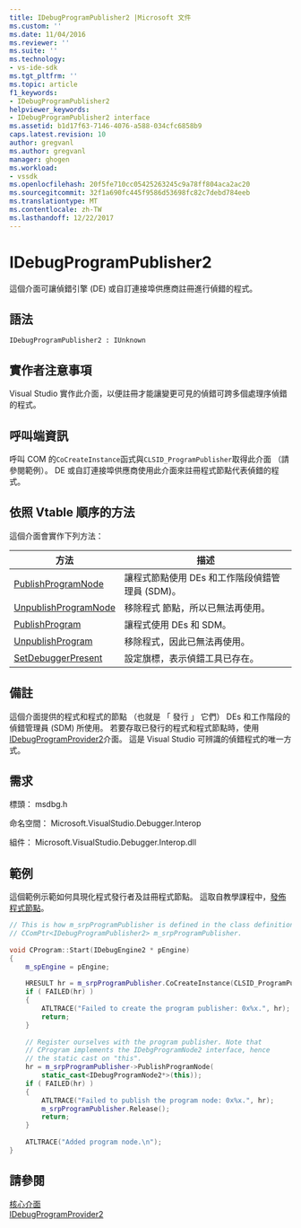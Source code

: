```yaml
---
title: IDebugProgramPublisher2 |Microsoft 文件
ms.custom: ''
ms.date: 11/04/2016
ms.reviewer: ''
ms.suite: ''
ms.technology:
- vs-ide-sdk
ms.tgt_pltfrm: ''
ms.topic: article
f1_keywords:
- IDebugProgramPublisher2
helpviewer_keywords:
- IDebugProgramPublisher2 interface
ms.assetid: b1d17f63-7146-4076-a588-034cfc6858b9
caps.latest.revision: 10
author: gregvanl
ms.author: gregvanl
manager: ghogen
ms.workload:
- vssdk
ms.openlocfilehash: 20f5fe710cc05425263245c9a78ff804aca2ac20
ms.sourcegitcommit: 32f1a690fc445f9586d53698fc82c7debd784eeb
ms.translationtype: MT
ms.contentlocale: zh-TW
ms.lasthandoff: 12/22/2017
---
```

# <a name="idebugprogrampublisher2"></a>IDebugProgramPublisher2
這個介面可讓偵錯引擎 (DE) 或自訂連接埠供應商註冊進行偵錯的程式。  
  
## <a name="syntax"></a>語法  
  
```  
IDebugProgramPublisher2 : IUnknown  
```  
  
## <a name="notes-for-implementers"></a>實作者注意事項  
 Visual Studio 實作此介面，以便註冊才能讓變更可見的偵錯可跨多個處理序偵錯的程式。  
  
## <a name="notes-for-callers"></a>呼叫端資訊  
 呼叫 COM 的`CoCreateInstance`函式與`CLSID_ProgramPublisher`取得此介面 （請參閱範例）。 DE 或自訂連接埠供應商使用此介面來註冊程式節點代表偵錯的程式。  
  
## <a name="methods-in-vtable-order"></a>依照 Vtable 順序的方法  
 這個介面會實作下列方法：  
  
|方法|描述|  
|------------|-----------------|  
|[PublishProgramNode](../../../extensibility/debugger/reference/idebugprogrampublisher2-publishprogramnode.md)|讓程式節點使用 DEs 和工作階段偵錯管理員 (SDM)。|  
|[UnpublishProgramNode](../../../extensibility/debugger/reference/idebugprogrampublisher2-unpublishprogramnode.md)|移除程式 節點，所以已無法再使用。|  
|[PublishProgram](../../../extensibility/debugger/reference/idebugprogrampublisher2-publishprogram.md)|讓程式使用 DEs 和 SDM。|  
|[UnpublishProgram](../../../extensibility/debugger/reference/idebugprogrampublisher2-unpublishprogram.md)|移除程式，因此已無法再使用。|  
|[SetDebuggerPresent](../../../extensibility/debugger/reference/idebugprogrampublisher2-setdebuggerpresent.md)|設定旗標，表示偵錯工具已存在。|  
  
## <a name="remarks"></a>備註  
 這個介面提供的程式和程式的節點 （也就是 「 發行 」 它們） DEs 和工作階段的偵錯管理員 (SDM) 所使用。 若要存取已發行的程式和程式節點時，使用[IDebugProgramProvider2](../../../extensibility/debugger/reference/idebugprogramprovider2.md)介面。 這是 Visual Studio 可辨識的偵錯程式的唯一方式。  
  
## <a name="requirements"></a>需求  
 標頭： msdbg.h  
  
 命名空間： Microsoft.VisualStudio.Debugger.Interop  
  
 組件： Microsoft.VisualStudio.Debugger.Interop.dll  
  
## <a name="example"></a>範例  
 這個範例示範如何具現化程式發行者及註冊程式節點。 這取自教學課程中，[發佈程式節點](http://msdn.microsoft.com/en-us/d0100e02-4e2b-4e72-9e90-f7bc11777bae)。  
  
```cpp  
// This is how m_srpProgramPublisher is defined in the class definition:  
// CComPtr<IDebugProgramPublisher2> m_srpProgramPublisher.  
  
void CProgram::Start(IDebugEngine2 * pEngine)  
{  
    m_spEngine = pEngine;  
  
    HRESULT hr = m_srpProgramPublisher.CoCreateInstance(CLSID_ProgramPublisher);  
    if ( FAILED(hr) )  
    {  
        ATLTRACE("Failed to create the program publisher: 0x%x.", hr);  
        return;  
    }  
  
    // Register ourselves with the program publisher. Note that  
    // CProgram implements the IDebgProgramNode2 interface, hence  
    // the static cast on "this".  
    hr = m_srpProgramPublisher->PublishProgramNode(  
        static_cast<IDebugProgramNode2*>(this));  
    if ( FAILED(hr) )  
    {  
        ATLTRACE("Failed to publish the program node: 0x%x.", hr);  
        m_srpProgramPublisher.Release();  
        return;  
    }  
  
    ATLTRACE("Added program node.\n");  
}  
```  
  
## <a name="see-also"></a>請參閱  
 [核心介面](../../../extensibility/debugger/reference/core-interfaces.md)   
 [IDebugProgramProvider2](../../../extensibility/debugger/reference/idebugprogramprovider2.md)